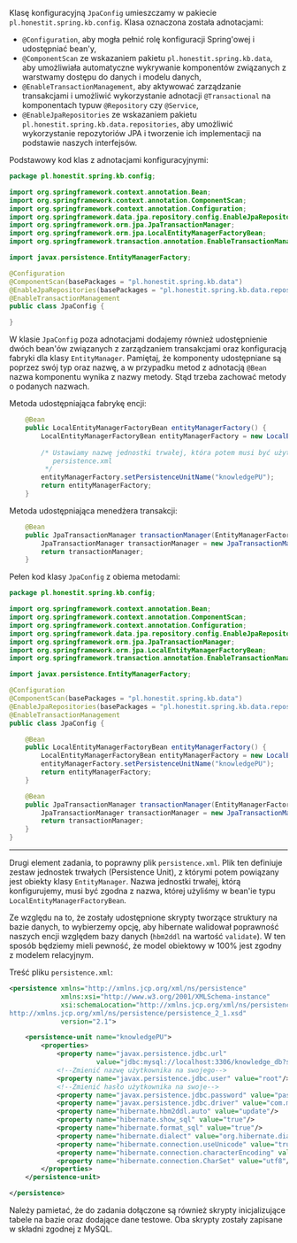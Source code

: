 Klasę konfiguracyjną `JpaConfig` umieszczamy w pakiecie `pl.honestit.spring.kb.config`. Klasa oznaczona została adnotacjami:
- `@Configuration`, aby mogła pełnić rolę konfiguracji Spring'owej i udostępniać bean'y,
- `@ComponentScan` ze wskazaniem pakietu `pl.honestit.spring.kb.data`, aby umożliwiała automatyczne wykrywanie komponentów związanych z warstwamy dostępu do danych i modelu danych,
- `@EnableTransactionManagement`, aby aktywować zarządzanie transakcjami i umożliwić wykorzystanie adnotacji `@Transactional` na komponentach typuw `@Repository` czy `@Service`,
- `@EnableJpaRepositories` ze wskazaniem pakietu `pl.honestit.spring.kb.data.repositories`, aby umożliwić wykorzystanie repozytoriów JPA i tworzenie ich implementacji na podstawie naszych interfejsów.

Podstawowy kod klas z adnotacjami konfiguracyjnymi:

```java
package pl.honestit.spring.kb.config;

import org.springframework.context.annotation.Bean;
import org.springframework.context.annotation.ComponentScan;
import org.springframework.context.annotation.Configuration;
import org.springframework.data.jpa.repository.config.EnableJpaRepositories;
import org.springframework.orm.jpa.JpaTransactionManager;
import org.springframework.orm.jpa.LocalEntityManagerFactoryBean;
import org.springframework.transaction.annotation.EnableTransactionManagement;

import javax.persistence.EntityManagerFactory;

@Configuration
@ComponentScan(basePackages = "pl.honestit.spring.kb.data")
@EnableJpaRepositories(basePackages = "pl.honestit.spring.kb.data.repositories")
@EnableTransactionManagement
public class JpaConfig {

}
```

W klasie `JpaConfig` poza adnotacjami dodajemy również udostępnienie dwóch bean'ów związanych z zarządzaniem transakcjami oraz konfiguracją fabryki dla klasy `EntityManager`. Pamiętaj, że komponenty udostępniane są poprzez swój typ oraz nazwę, a w przypadku metod z adnotacją `@Bean` nazwa komponentu wynika z nazwy metody. Stąd trzeba zachować metody o podanych nazwach.

Metoda udostępniająca fabrykę encji:

```java
    @Bean
    public LocalEntityManagerFactoryBean entityManagerFactory() {
        LocalEntityManagerFactoryBean entityManagerFactory = new LocalEntityManagerFactoryBean();
        
        /* Ustawiamy nazwę jednostki trwałej, która potem musi być użyta w pliku konfiguracyjnym
           persistence.xml
         */
        entityManagerFactory.setPersistenceUnitName("knowledgePU");
        return entityManagerFactory;
    }
```

Metoda udostępniająca menedżera transakcji:

```java
    @Bean
    public JpaTransactionManager transactionManager(EntityManagerFactory emf) {
        JpaTransactionManager transactionManager = new JpaTransactionManager(emf);
        return transactionManager;
    }
```

Pełen kod klasy `JpaConfig` z obiema metodami:

```java
package pl.honestit.spring.kb.config;

import org.springframework.context.annotation.Bean;
import org.springframework.context.annotation.ComponentScan;
import org.springframework.context.annotation.Configuration;
import org.springframework.data.jpa.repository.config.EnableJpaRepositories;
import org.springframework.orm.jpa.JpaTransactionManager;
import org.springframework.orm.jpa.LocalEntityManagerFactoryBean;
import org.springframework.transaction.annotation.EnableTransactionManagement;

import javax.persistence.EntityManagerFactory;

@Configuration
@ComponentScan(basePackages = "pl.honestit.spring.kb.data")
@EnableJpaRepositories(basePackages = "pl.honestit.spring.kb.data.repositories")
@EnableTransactionManagement
public class JpaConfig {

    @Bean
    public LocalEntityManagerFactoryBean entityManagerFactory() {
        LocalEntityManagerFactoryBean entityManagerFactory = new LocalEntityManagerFactoryBean();
        entityManagerFactory.setPersistenceUnitName("knowledgePU");
        return entityManagerFactory;
    }

    @Bean
    public JpaTransactionManager transactionManager(EntityManagerFactory emf) {
        JpaTransactionManager transactionManager = new JpaTransactionManager(emf);
        return transactionManager;
    }
}
```

---

Drugi element zadania, to poprawny plik `persistence.xml`. Plik ten definiuje zestaw jednostek trwałych (Persistence Unit), z którymi potem powiązany jest obiekty klasy `EntityManager`. Nazwa jednostki trwałej, którą konfigurujemy, musi być zgodna z nazwa, której użyliśmy w bean'ie typu `LocalEntityManagerFactoryBean`.

Ze względu na to, że zostały udostępnione skrypty tworzące struktury na bazie danych, to wybierzemy opcję, aby hibernate walidował poprawność naszych encji względem bazy danych (`hbm2ddl` na wartość `validate`). W ten sposób będziemy mieli pewność, że model obiektowy w 100% jest zgodny z modelem relacyjnym.

Treść pliku `persistence.xml`:

```xml
<persistence xmlns="http://xmlns.jcp.org/xml/ns/persistence"
             xmlns:xsi="http://www.w3.org/2001/XMLSchema-instance"
             xsi:schemaLocation="http://xmlns.jcp.org/xml/ns/persistence
http://xmlns.jcp.org/xml/ns/persistence/persistence_2_1.xsd"
             version="2.1">

    <persistence-unit name="knowledgePU">
        <properties>
            <property name="javax.persistence.jdbc.url"
                      value="jdbc:mysql://localhost:3306/knowledge_db?serverTimezone=UTC&amp;useSSL=false&amp;allowPublisKeyRetrieval=true"/>
            <!--Zmienić nazwę użytkownika na swojego-->
            <property name="javax.persistence.jdbc.user" value="root"/>
            <!--Zmienić hasło użytkownika na swoje-->
            <property name="javax.persistence.jdbc.password" value="pass"/>
            <property name="javax.persistence.jdbc.driver" value="com.mysql.cj.jdbc.Driver"/>
            <property name="hibernate.hbm2ddl.auto" value="update"/>
            <property name="hibernate.show_sql" value="true"/>
            <property name="hibernate.format_sql" value="true"/>
            <property name="hibernate.dialect" value="org.hibernate.dialect.MySQL8Dialect"/>
            <property name="hibernate.connection.useUnicode" value="true"/>
            <property name="hibernate.connection.characterEncoding" value="utf8"/>
            <property name="hibernate.connection.CharSet" value="utf8"/>
        </properties>
    </persistence-unit>

</persistence>
```

Należy pamietać, że do zadania dołączone są również skrypty inicjalizujące tabele na bazie oraz dodające dane testowe. Oba skrypty zostały zapisane w składni zgodnej z MySQL.